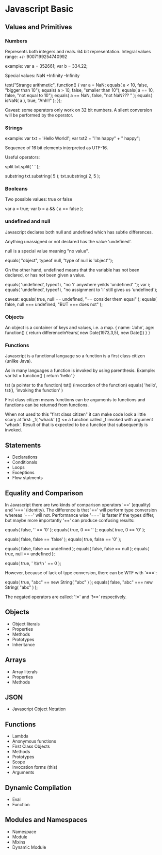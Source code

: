 # Javascript Basic

## Values and Primitives

### Numbers

Represents both integers and reals. 64 bit representation. 
Integral values range: +/- 9007199254740992

example: var a = 352661;
         var b = 334.22;

Special values:
NaN
+Infinity
-Infinity
         
test("Strange arithmetic", function() {
    var a = NaN;
    equals( a <  10, false, "bigger than 10");
    equals( a >  10, false, "smaller than 10");
    equals( a == 10, false, "not equal to 10");
    equals( a == NaN, false, "not NaN??? " );
    equals( isNaN( a ), true, "Ahh!!" );
  });

Caveat: some operators only work on 32 bit numbers. A silent conversion 
will be performed by the operator. 

### Strings

example: var txt  = 'Hello World!';
         var txt2 = "I'm happy" + " happy";
         
Sequence of 16 bit elements interpreted as UTF-16. 


Useful operators: 

split
txt.split( ' ' );

substring
txt.substring( 5 );
txt.substring( 2, 5 );


### Booleans

Two possible values: true or false

var a = true;
var b = a && ( a == false );


### undefined and null

Javascript declares both null and undefined which has subtle 
differences. 

Anything unassigned or not declared has the value 'undefined'.

null is a special value meaning "no value". 

equals( "object", typeof null, "type of null is 'object'");

On the other hand, undefined means that the variable has not been declared, or has not been given a value.

equals( 'undefined', typeof i, "no 'i' anywhere yeilds 'undefined' ");
var i;
equals( 'undefined', typeof i, "no assignment to 'i' still gives us 'undefined');


caveat: equals( true, null == undefined, "== consider them equal" );
        equals( false, null === undefined, "BUT === does not" );

### Objects 

An object is a container of keys and values, i.e. a map. 
{ name: 'John', age: function() { return differenceInYears( new Date(1973,3,5), new Date()) } }


### Functions

Javascript is a functional language so a function is a first class citizen 
(unlike Java). 

As in many languages a function is invoked by using parenthesis. 
Example: var tst = function() { return 'hello' }

tst   (a pointer to the function)
tst() (invocation of the function)
equals( 'hello', tst(), 'invoking the function' )


First class citizen means functions can be arguments to functions
and functions can be returned from functions. 

When not used to this "first class citizen" it can make code look a little 
scary at first: _f( 'whack' )()  <= a function called _f invoked with argument
'whack'. Result of that is expected to be a function that subsequently is 
invoked.



## Statements

* Declarations
* Conditionals
* Loops
* Exceptions
* Flow statments

## Equality and Comparison

In Javascript there are two kinds of comparison operators '==' (equality) and 
'===' (identity). The difference is that '==' will perform type conversion whereas
'===' will not. Performance wise '===' is faster if the types differ, but maybe 
more importantly '==' can produce confusing results:

equals( false, '' == '0' );
equals( true, 0 == '' );
equals( true, 0 == '0' );

equals( false, false == 'false' );
equals( true, false == '0' );

equals( false, false == undefined );
equals( false, false == null );
equals( true, null == undefined );

equals( true, ' \t\r\n ' == 0 );


However, because of lack of type conversion, there can be WTF with '===':

equals( true, "abc" == new String( "abc" ) );
equals( false, "abc" === new String( "abc" ) );


The negated operators are called: '!=' and '!==' respectively. 


## Objects

* Object literals
* Properties
* Methods
* Prototypes
* Inheritance


## Arrays

* Array literals
* Properties
* Methods


## JSON

* Javascript Object Notation

## Functions

* Lambda
* Anonymous functions
* First Class Objects
* Methods
* Prototypes
* Scope
* Invocation forms (this)
* Arguments


## Dynamic Compilation

* Eval
* Function


## Modules and Namespaces

* Namespace
* Module
* Mixins
* Dynamic Module


